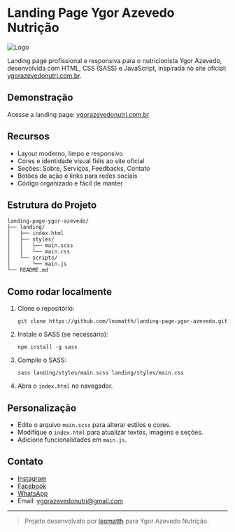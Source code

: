 # Landing Page Ygor Azevedo Nutrição

![Logo](https://ygorazevedonutri.com.br/img/ygoraz_logo.png)

Landing page profissional e responsiva para o nutricionista Ygor Azevedo, desenvolvida com HTML, CSS (SASS) e JavaScript, inspirada no site oficial: [ygorazevedonutri.com.br](https://ygorazevedonutri.com.br).

## Demonstração

Acesse a landing page: [ygorazevedonutri.com.br](https://ygorazevedonutri.com.br)

## Recursos

- Layout moderno, limpo e responsivo
- Cores e identidade visual fiéis ao site oficial
- Seções: Sobre, Serviços, Feedbacks, Contato
- Botões de ação e links para redes sociais
- Código organizado e fácil de manter

## Estrutura do Projeto

```
landing-page-ygor-azevedo/
├── landing/
│   ├── index.html
│   ├── styles/
│   │   ├── main.scss
│   │   └── main.css
│   └── scripts/
│       └── main.js
└── README.md
```

## Como rodar localmente

1. Clone o repositório:
   ```
   git clone https://github.com/leomatth/landing-page-ygor-azevedo.git
   ```
2. Instale o SASS (se necessário):
   ```
   npm install -g sass
   ```
3. Compile o SASS:
   ```
   sass landing/styles/main.scss landing/styles/main.css
   ```
4. Abra o `index.html` no navegador.

## Personalização

- Edite o arquivo `main.scss` para alterar estilos e cores.
- Modifique o `index.html` para atualizar textos, imagens e seções.
- Adicione funcionalidades em `main.js`.

## Contato

- [Instagram](https://www.instagram.com/ygoraz/)
- [Facebook](https://www.facebook.com/ygor.azevedo.98)
- [WhatsApp](https://api.whatsapp.com/send?phone=+5521968429200&text=Ol%C3%A1,%20Ygor.%20Gostaria%20de%20garantir%20meu%20acompanhamento.)
- Email: ygorazevedonutri@gmail.com

---

> Projeto desenvolvido por [leomatth](https://github.com/leomatth) para Ygor Azevedo Nutrição.
